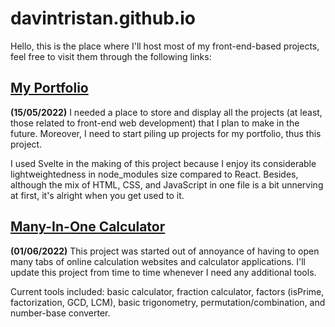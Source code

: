 # davintristan.github.io
Hello, this is the place where I'll host most of my front-end-based projects, feel free to visit them through the following links:

## [My Portfolio](https://davintristanieson.github.io/dist/portfolio)
**(15/05/2022)**
I needed a place to store and display all the projects (at least, those related to front-end web development) that I plan to make in the future. Moreover,  I need to start piling up projects for my portfolio, thus this project.

I used Svelte in the making of this project because I enjoy its considerable lightweightedness in node_modules size compared to React. Besides, although the mix of HTML, CSS, and JavaScript in one file is a bit unnerving at first, it's alright when you get used to it.

## [Many-In-One Calculator](https://davintristanieson.github.io/dist/many-in-one-calculator/)
**(01/06/2022)**
This project was started out of annoyance of having to open many tabs of online calculation websites and calculator applications. I'll update this project from time to time whenever I need any additional tools.

Current tools included: basic calculator, fraction calculator, factors (isPrime, factorization, GCD, LCM), basic trigonometry, permutation/combination, and number-base converter.